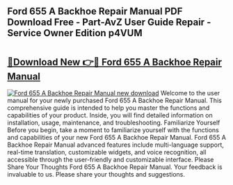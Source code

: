 ## Ford 655 A Backhoe Repair Manual PDF Download Free - Part-AvZ User Guide Repair - Service Owner Edition p4VUM

# <h2><a href="http://bc8473.oget.top/?id=Ford+655+A+Backhoe+Repair+Manual">🔗Download New 👉🔴 Ford 655 A Backhoe Repair Manual</a></h2>

[![Ford 655 A Backhoe Repair Manual new download](https://i.imgur.com/5g1atiW.png)](http://bc8473.oget.top/?id=Ford+655+A+Backhoe+Repair+Manual)
Welcome to the user manual for your newly purchased Ford 655 A Backhoe Repair Manual. This comprehensive guide is intended to help you master the functions and capabilities of your product. Inside, you will find detailed information on installation, usage, maintenance, and troubleshooting. Familiarize Yourself Before you begin, take a moment to familiarize yourself with the functions and capabilities of your new Ford 655 A Backhoe Repair Manual. Ford 655 A Backhoe Repair Manual advanced features include multi-language support, real-time translation, customizable widgets, and voice recognition, all accessible through the user-friendly and customizable interface. Please Share Your Thoughts Ford 655 A Backhoe Repair Manual. Your feedback is invaluable to us. Please share your thoughts and suggestions.
